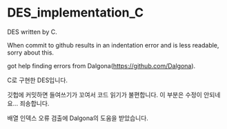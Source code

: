 # DES_implementation_C

DES written by C.

When commit to github results in an indentation error and is less readable, sorry about this.

got help finding errors from Dalgona(https://github.com/Dalgona).
 
C로 구현한 DES입니다.

깃헙에 커밋하면 들여쓰기가 꼬여서 코드 읽기가 불편합니다. 이 부분은 수정이 안되네요... 죄송합니다.

배열 인덱스 오류 검출에 Dalgona의 도움을 받았습니다.
